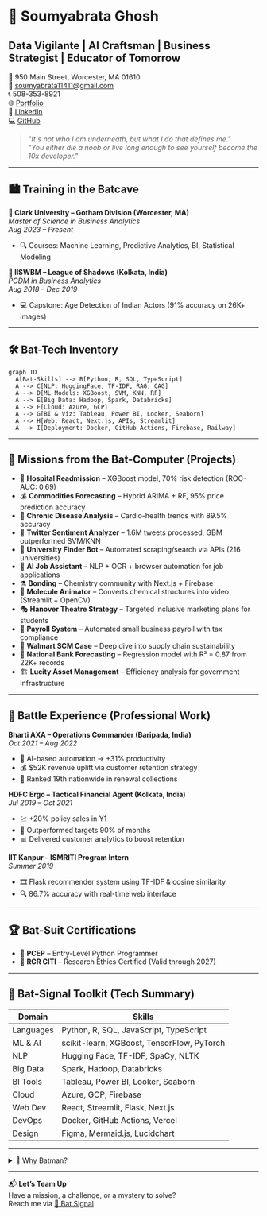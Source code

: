 
# 🦇 Soumyabrata Ghosh  
## Data Vigilante | AI Craftsman | Business Strategist | Educator of Tomorrow

📍 950 Main Street, Worcester, MA 01610  
📧 [soumyabrata11411@gmail.com](mailto:soumyabrata11411@gmail.com)  
📞 508-353-8921  
🌐 [Portfolio](https://soghosh719.github.io/Soumya_Portfolio/#home)  
💼 [LinkedIn](https://www.linkedin.com/in/soumyabrata-ghosh-205673290/)  
💻 [GitHub](https://github.com/SoGhosh719)

> _"It's not who I am underneath, but what I do that defines me."_  
> _"You either die a noob or live long enough to see yourself become the 10x developer."_

---

## 🏙️ Training in the Batcave

**🦇 Clark University – Gotham Division (Worcester, MA)**  
*Master of Science in Business Analytics*  
_Aug 2023 – Present_  
- 🔍 Courses: Machine Learning, Predictive Analytics, BI, Statistical Modeling

**🦇 IISWBM – League of Shadows (Kolkata, India)**  
*PGDM in Business Analytics*  
_Aug 2018 – Dec 2019_  
- 💻 Capstone: Age Detection of Indian Actors (91% accuracy on 26K+ images)

---

## 🛠️ Bat-Tech Inventory

```mermaid
graph TD
  A[Bat-Skills] --> B[Python, R, SQL, TypeScript]
  A --> C[NLP: HuggingFace, TF-IDF, RAG, CAG]
  A --> D[ML Models: XGBoost, SVM, KNN, RF]
  A --> E[Big Data: Hadoop, Spark, Databricks]
  A --> F[Cloud: Azure, GCP]
  A --> G[BI & Viz: Tableau, Power BI, Looker, Seaborn]
  A --> H[Web: React, Next.js, APIs, Streamlit]
  A --> I[Deployment: Docker, GitHub Actions, Firebase, Railway]
```

---

## 🧪 Missions from the Bat-Computer (Projects)

- 🏥 **Hospital Readmission** – XGBoost model, 70% risk detection (ROC-AUC: 0.69)
- 💰 **Commodities Forecasting** – Hybrid ARIMA + RF, 95% price prediction accuracy
- 💓 **Chronic Disease Analysis** – Cardio-health trends with 89.5% accuracy
- 🧠 **Twitter Sentiment Analyzer** – 1.6M tweets processed, GBM outperformed SVM/KNN
- 🏫 **University Finder Bot** – Automated scraping/search via APIs (216 universities)
- 🦾 **AI Job Assistant** – NLP + OCR + browser automation for job applications
- ⚗️ **Bonding** – Chemistry community with Next.js + Firebase
- 🎥 **Molecule Animator** – Converts chemical structures into video (Streamlit + OpenCV)
- 🎭 **Hanover Theatre Strategy** – Targeted inclusive marketing plans for students
- 💼 **Payroll System** – Automated small business payroll with tax compliance
- 🚚 **Walmart SCM Case** – Deep dive into supply chain sustainability
- 🏦 **National Bank Forecasting** – Regression model with R² = 0.87 from 22K+ records
- 🏗️ **Lucity Asset Management** – Efficiency analysis for government infrastructure

---

## 🦇 Battle Experience (Professional Work)

**Bharti AXA – Operations Commander (Baripada, India)**  
_Oct 2021 – Aug 2022_  
- 🧠 AI-based automation → +31% productivity  
- 💰 $52K revenue uplift via customer retention strategy  
- 🏅 Ranked 19th nationwide in renewal collections  

**HDFC Ergo – Tactical Financial Agent (Kolkata, India)**  
_Jul 2019 – Oct 2021_  
- 💹 +20% policy sales in Y1  
- 🧾 Outperformed targets 90% of months  
- 📊 Delivered customer analytics to boost retention

**IIT Kanpur – ISMRITI Program Intern**  
_Summer 2019_  
- 🎞️ Flask recommender system using TF-IDF & cosine similarity  
- 🔍 86.7% accuracy with real-time web interface

---

## 🏆 Bat-Suit Certifications

- 🥷 **PCEP** – Entry-Level Python Programmer  
- 🧬 **RCR CITI** – Research Ethics Certified (Valid through 2027)

---

## 🧠 Bat-Signal Toolkit (Tech Summary)

| Domain | Skills |
|--------|--------|
| Languages | Python, R, SQL, JavaScript, TypeScript |
| ML & AI | scikit-learn, XGBoost, TensorFlow, PyTorch |
| NLP | Hugging Face, TF-IDF, SpaCy, NLTK |
| Big Data | Spark, Hadoop, Databricks |
| BI Tools | Tableau, Power BI, Looker, Seaborn |
| Cloud | Azure, GCP, Firebase |
| Web Dev | React, Streamlit, Flask, Next.js |
| DevOps | Docker, GitHub Actions, Vercel |
| Design | Figma, Mermaid.js, Lucidchart |

---

<details>
<summary>🦇 Why Batman?</summary>

Because Batman is the ultimate analyst.  
He prepares relentlessly, masters his tools, adapts to chaos, and never stops optimizing.  
In a world full of uncertainty and noise, I strive to be the Dark Knight of Data — bringing clarity, logic, and strategy to every mission.

</details>

---

📬 **Let’s Team Up**  
Have a mission, a challenge, or a mystery to solve?  
Reach me via [📧 Bat Signal](mailto:soumyabrata11411@gmail.com)
